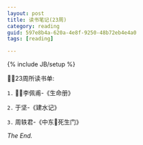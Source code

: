 ```yaml
---
layout: post
title: 读书笔记(23周)
category: reading
guid: 597e8b4a-620a-4e8f-9250-48b72eb4e4a0
tags: [reading]

---
```

{% include JB/setup %}

23周所读书单:

`1.` 李佩甫-《生命册》

`2.` 于坚-《建水记》  

`3.` 周轶君-《中东死生门》  

*The End.*






